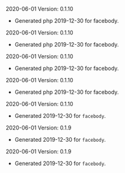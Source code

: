 2020-06-01 Version: 0.1.10
- Generated php 2019-12-30 for facebody.

2020-06-01 Version: 0.1.10
- Generated php 2019-12-30 for facebody.

2020-06-01 Version: 0.1.10
- Generated php 2019-12-30 for facebody.

2020-06-01 Version: 0.1.10
- Generated php 2019-12-30 for facebody.

2020-06-01 Version: 0.1.10
- Generated 2019-12-30 for `facebody`.

2020-06-01 Version: 0.1.9
- Generated 2019-12-30 for `facebody`.

2020-06-01 Version: 0.1.9
- Generated 2019-12-30 for `facebody`.

